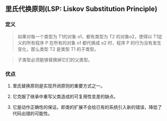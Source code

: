 ## 里氏代换原则(LSP: Liskov Substitution Principle)

### 定义
> 如果对每一个类型为 T1的对象 o1，都有类型为 T2 的对象o2，使得以 T1定义的所有程序 P 在所有的对象 o1 都代换成 o2 时，程序 P 的行为没有发生变化，那么类型 T2 是类型 T1 的子类型。

> 子类型必须能够替换掉它们的父类型。

### 优点
1. 里氏替换原则是实现开闭原则的重要方式之一。

2. 它克服了继承中重写父类造成的可复用性变差的缺点。

3. 它是动作正确性的保证。即类的扩展不会给已有的系统引入新的错误，降低了代码出错的可能性。